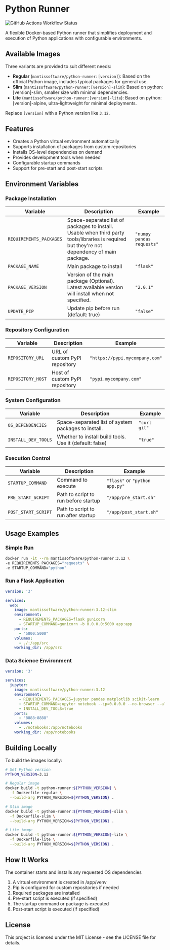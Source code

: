 # Python Runner

![GitHub Actions Workflow Status](https://img.shields.io/github/actions/workflow/status/mantis-software-company/python-runner/docker-build.yml)

A flexible Docker-based Python runner that simplifies deployment and execution of Python applications with configurable environments.

## Available Images

Three variants are provided to suit different needs:

- **Regular** (`mantissoftware/python-runner:[version]`): Based on the official Python image, includes typical packages for general use.
- **Slim** (`mantissoftware/python-runner:[version]-slim`): Based on python:[version]-slim, smaller size with minimal dependencies.
- **Lite** (`mantissoftware/python-runner:[version]-lite`): Based on python:[version]-alpine, ultra-lightweight for minimal deployments.

Replace `[version]` with a Python version like `3.12`.

## Features

- Creates a Python virtual environment automatically
- Supports installation of packages from custom repositories
- Installs OS-level dependencies on demand
- Provides development tools when needed
- Configurable startup commands
- Support for pre-start and post-start scripts

## Environment Variables

### Package Installation

| Variable | Description | Example |
|----------|-------------|---------|
| `REQUIREMENTS_PACKAGES` | Space-separated list of packages to install.  Usable when third party tools/libraries is required but they're not dependency of main package. | `"numpy pandas requests"` |
| `PACKAGE_NAME` | Main package to install | `"flask"` |
| `PACKAGE_VERSION` | Version of the main package (Optional). Latest available version will install when  not specified. | `"2.0.1"` |
| `UPDATE_PIP` | Update pip before run (default: true) | `"false"` |

### Repository Configuration

| Variable | Description | Example |
|----------|-------------|---------|
| `REPOSITORY_URL` | URL of custom PyPI repository | `"https://pypi.mycompany.com"` |
| `REPOSITORY_HOST` | Host of custom PyPI repository | `"pypi.mycompany.com"` |

### System Configuration

| Variable | Description | Example |
|----------|-------------|---------|
| `OS_DEPENDENCIES` | Space-separated list of system packages to install. | `"curl git"` |
| `INSTALL_DEV_TOOLS` | Whether to install build tools. Use it  (default: false) | `"true"` |

### Execution Control

| Variable | Description | Example |
|----------|-------------|---------|
| `STARTUP_COMMAND` | Command to execute | `"flask"` or `"python app.py"` |
| `PRE_START_SCRIPT` | Path to script to run before startup | `"/app/pre_start.sh"` |
| `POST_START_SCRIPT` | Path to script to run after startup | `"/app/post_start.sh"` |

## Usage Examples

### Simple Run
```bash
docker run -it --rm mantissoftware/python-runner:3.12 \
-e REQUIREMENTS_PACKAGES="requests" \
-e STARTUP_COMMAND="python"
```

### Run a Flask Application
```yaml
version: '3'

services:
  web:
    image: mantissoftware/python-runner:3.12-slim
    environment:
      - REQUIREMENTS_PACKAGES=flask gunicorn
      - STARTUP_COMMAND=gunicorn -b 0.0.0.0:5000 app:app
    ports:
      - "5000:5000"
    volumes:
      - ./:/app/src
    working_dir: /app/src
```

### Data Science Environment
```yaml
version: '3'

services:
  jupyter:
    image: mantissoftware/python-runner:3.12
    environment:
      - REQUIREMENTS_PACKAGES=jupyter pandas matplotlib scikit-learn
      - STARTUP_COMMAND=jupyter notebook --ip=0.0.0.0 --no-browser --allow-root
      - INSTALL_DEV_TOOLS=true
    ports:
      - "8888:8888"
    volumes:
      - ./notebooks:/app/notebooks
    working_dir: /app/notebooks
```
## Building Locally
To build the images locally:
```bash
# Set Python version
PYTHON_VERSION=3.12

# Regular image
docker build -t python-runner:${PYTHON_VERSION} \
  -f Dockerfile-regular \
  --build-arg PYTHON_VERSION=${PYTHON_VERSION} .

# Slim image
docker build -t python-runner:${PYTHON_VERSION}-slim \
  -f Dockerfile-slim \
  --build-arg PYTHON_VERSION=${PYTHON_VERSION} .

# Lite image
docker build -t python-runner:${PYTHON_VERSION}-lite \
  -f Dockerfile-lite \
  --build-arg PYTHON_VERSION=${PYTHON_VERSION} .
```

## How It Works

The container starts and installs any requested OS dependencies

1. A virtual environment is created in /app/venv
2. Pip is configured for custom repositories if needed
3. Required packages are installed
4. Pre-start script is executed (if specified)
5. The startup command or package is executed
6. Post-start script is executed (if specified)

## License

This project is licensed under the MIT License - see the LICENSE file for details.
